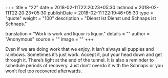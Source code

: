+++
title        = "22"
date         = 2018-02-11T22:20:23+05:30
lastmod      = 2018-02-11T22:20:23+05:30
publishDate  = 2018-02-11T22:19:46+05:30
type         = "quote"
weight       = "100"
description  = "Dienst ist Dienst und Schnaps ist Schnaps."

translation  = "Work is work and liquor is liquor."
details      = ""
author       = "Anonymous"
source       = ""
image        = ""
+++

Even if we are doing work that we enjoy, it isn’t always all puppies and rainbows. Sometimes it’s just work. Accept it, put your head down and get through it. There’s light at the end of the tunnel. It is also a reminder to schedule periods of recovery. Just don’t overdo it with the Schnaps or you won’t feel too recovered afterwards.
